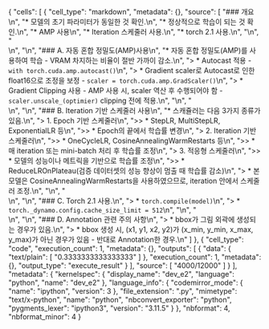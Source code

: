 {
 "cells": [
  {
   "cell_type": "markdown",
   "metadata": {},
   "source": [
    "### 개요\n",
    "* 모델의 초기 파라미터가 동일한 것 확인.\n",
    "* 정상적으로 학습이 되는 것 확인.\n",
    "* AMP 사용\n",
    "* Iteration 스케줄러 사용.\n",
    "* torch 2.1 사용.\n",
    "\n",
    "<br>\n",
    "\n",
    "### A. 자동 혼합 정밀도(AMP)사용\n",
    "* 자동 혼합 정밀도(AMP)를 사용하여 학습 - VRAM 차지하는 비율이 절반 가까이 감소.\n",
    "> * Autocast 적용 - `with torch.cuda.amp.autocast()`\n",
    "> * Gradient scaler로 Autocast로 인한 float16으로 조정을 보정 - `scaler = torch.cuda.amp.GradScaler()`\n",
    "> * Gradient Clipping 사용 - AMP 사용 시, scaler 역산 후 수행되어야 함 - `scaler.unscale_(optimier)` clipping 전에 적용.\n",
    "\n",
    "<br>\n",
    "\n",
    "### B. Iteration 기반 스케줄러 사용\n",
    "* 스캐쥴러는 다음 3가지 종류가 있음.\n",
    "> 1. Epoch 기반 스케줄러\n",
    ">> * StepLR, MultiStepLR, ExponentialLR 등\n",
    ">> * Epoch의 끝에서 학습률 변경\n",
    "> 2. Iteration 기반 스케줄러\n",
    ">> * OneCycleLR, CosineAnnealingWarmRestarts 등\n",
    ">> * 매 iteration 또는 mini-batch 처리 후 학습률 조정\n",
    "> 3. 적응형 스케줄러\n",
    ">> * 모델의 성능이나 메트릭을 기반으로 학습률 조정\n",
    ">> * ReduceLROnPlateau(검증 데이터셋의 성능 향상이 멈출 때 학습률 감소)\n",
    "> * 본 모델은 CosineAnnealingWarmRestarts을 사용하였으므로, iteration 안에서 스케줄러 조정.\n",
    "\n",
    "<br>\n",
    "\n",
    "### C. Torch 2.1 사용.\n",
    "> * `torch.compile(model)`\n",
    "> * `torch._dynamo.config.cache_size_limit = 512`\n",
    "\n",
    "<br>\n",
    "\n",
    "### D. Annotation 관련 주의 사항\n",
    "> * bbox가 그림 외곽에 생성되는 경우가 있음.\n",
    "> * bbox 생성 시, (x1, y1, x2, y2)가 (x_min, y_min, x_max, y_max)가 아닌 경우가 있음 - 반대로 Annotation한 경우.\n"
   ]
  },
  {
   "cell_type": "code",
   "execution_count": 1,
   "metadata": {},
   "outputs": [
    {
     "data": {
      "text/plain": [
       "0.3333333333333333"
      ]
     },
     "execution_count": 1,
     "metadata": {},
     "output_type": "execute_result"
    }
   ],
   "source": [
    "4000/12000"
   ]
  }
 ],
 "metadata": {
  "kernelspec": {
   "display_name": "dev_e2",
   "language": "python",
   "name": "dev_e2"
  },
  "language_info": {
   "codemirror_mode": {
    "name": "ipython",
    "version": 3
   },
   "file_extension": ".py",
   "mimetype": "text/x-python",
   "name": "python",
   "nbconvert_exporter": "python",
   "pygments_lexer": "ipython3",
   "version": "3.11.5"
  }
 },
 "nbformat": 4,
 "nbformat_minor": 4
}
